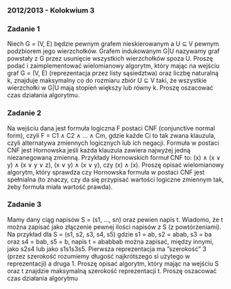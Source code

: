 ### 2012/2013 - Kolokwium 3

### Zadanie 1

Niech G = (V, E) będzie pewnym grafem nieskierowanym a U ⊆ V pewnym podzbiorem jego
wierzchołków. Grafem indukowanym G|U nazywamy graf powstały z G przez usunięcie
wszystkich wierzchołków spoza U. Proszę podać i zaimplementować wielomianowy algorytm,
który mając na wejściu graf G = (V, E) (reprezentacja przez listy sąsiedztwa) oraz liczbę
naturalną k, znajduje maksymalny co do rozmiaru zbiór U ⊆ V taki, że wszystkie wierzchołki
w G|U mają stopień większy lub równy k. Proszę oszacować czas działania algorytmu.

### Zadanie 2

Na wejściu dana jest formuła logiczna F postaci CNF (conjunctive normal form), czyli
F = C1 ∧ C2 ∧ ... ∧ Cm, gdzie każde Ci to tak zwana klauzula, czyli alternatywa zmiennych
logicznych lub ich negacji. Formuła w postaci CNF jest Hornowska jeśli każda klauzula zawiera
najwyżej jedną niezanegowaną zmienną. Przykłady Hornowskich formuł CNF to:
(x) ∧ (x ∨ y) ∧ (x ∨ y ∨ z), (x ∨ y) ∧ (x ∨ y), czy (x) ∧ (x). Proszę opisać wielomianowy algorytm,
który sprawdza czy Hornowska formuła w postaci CNF jest spełnialna (to znaczy, czy da się
przypisać wartości logiczne zmiennym tak, żeby formuła miała wartość prawda).

### Zadanie 3

Mamy dany ciąg napisów S = (s1, ..., sn) oraz pewien napis t. Wiadomo, że t można zapisać jako
złączenie pewnej ilości napisów z S (z powtórzeniami). Na przykład dla S = (s1, s2, s3, s4, s5)
gdzie s1 = ab, s2 = abab, s3 = ba oraz s4 = bab, s5 = b, napis t = ababbab można zapisać, między innymi, jako s2s4 lub jako s1s1s3s5. Pierwsza reprezentacja ma ”szerokość” 3 (przez szerokość rozumiemy długość najkrótszego si użytego w reprezentacji) a druga 1. Proszę opisać algorytm, który mając na wejściu S oraz t znajdzie maksymalną szerokość reprezentacji t.
Proszę oszacować czas działania algorytmu
